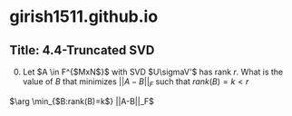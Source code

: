 # girish1511.github.io
## Title: 4.4-Truncated SVD
0. Let $A \in F^{$MxN$}$ with SVD $U\sigmaV'$ has rank $r$. What is the value of $B$ that minimizes $||A-B||_F$ such that $rank(B)=k<r$ 

$\arg \min_{$B:rank(B)=k$} ||A-B||_F$
